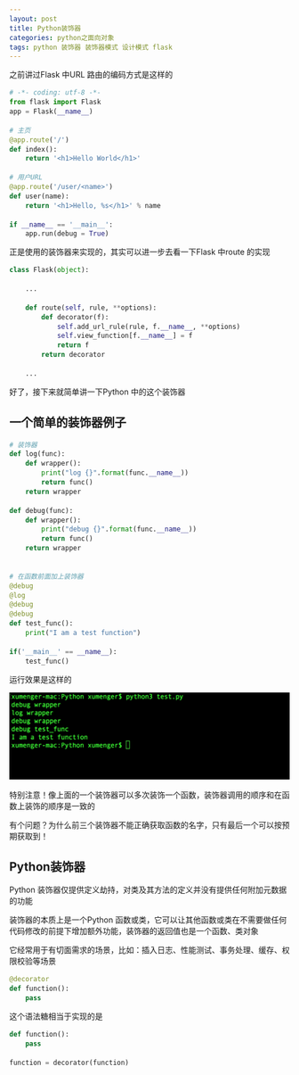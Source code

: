 ```yaml
---
layout: post
title: Python装饰器
categories: python之面向对象
tags: python 装饰器 装饰器模式 设计模式 flask
---
```


之前讲过Flask 中URL 路由的编码方式是这样的

```python
# -*- coding: utf-8 -*-
from flask import Flask
app = Flask(__name__)

# 主页
@app.route('/')
def index():
    return '<h1>Hello World</h1>'

# 用户URL
@app.route('/user/<name>')
def user(name):
    return '<h1>Hello, %s</h1>' % name

if __name__ == '__main__':
    app.run(debug = True)
```

正是使用的装饰器来实现的，其实可以进一步去看一下Flask 中route 的实现

```python
class Flask(object):

    ...

    def route(self, rule, **options):
        def decorator(f):
            self.add_url_rule(rule, f.__name__, **options)
            self.view_function[f.__name__] = f
            return f
        return decorator

    ...
```

好了，接下来就简单讲一下Python 中的这个装饰器

## 一个简单的装饰器例子

```python
# 装饰器
def log(func):
    def wrapper():
        print("log {}".format(func.__name__))
        return func()
    return wrapper

def debug(func):
    def wrapper():
        print("debug {}".format(func.__name__))
        return func()
    return wrapper


# 在函数前面加上装饰器
@debug
@log
@debug
@debug
def test_func():
    print("I am a test function")

if('__main__' == __name__):
    test_func()
```

运行效果是这样的

![image](../media/image/2018-10-13/01.png)

特别注意！像上面的一个装饰器可以多次装饰一个函数，装饰器调用的顺序和在函数上装饰的顺序是一致的

有个问题？为什么前三个装饰器不能正确获取函数的名字，只有最后一个可以按预期获取到！

## Python装饰器

Python 装饰器仅提供定义劫持，对类及其方法的定义并没有提供任何附加元数据的功能

装饰器的本质上是一个Python 函数或类，它可以让其他函数或类在不需要做任何代码修改的前提下增加额外功能，装饰器的返回值也是一个函数、类对象

它经常用于有切面需求的场景，比如：插入日志、性能测试、事务处理、缓存、权限校验等场景

```python
@decorator
def function():
    pass
```

这个语法糖相当于实现的是

```python
def function():
    pass

function = decorator(function)
```

